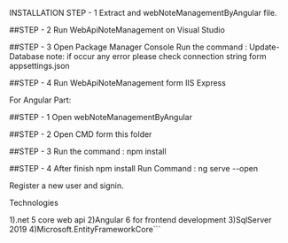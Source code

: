 INSTALLATION
STEP - 1
Extract  and webNoteManagementByAngular file.

##STEP - 2
Run WebApiNoteManagement on Visual Studio

##STEP - 3
Open Package Manager Console
Run the command : Update-Database
note: if occur any error please check connection string form appsettings.json

##STEP - 4
Run WebApiNoteManagement form IIS Express

For Angular Part:

##STEP - 1
Open webNoteManagementByAngular

##STEP - 2
Open CMD form this folder

##STEP - 3
Run the command : npm install

##STEP - 4
After finish npm install Run Command : ng serve --open

Register a new user and signin.


Technologies

1).net 5 core web api
2)Angular 6 for frontend development
3)SqlServer 2019
4)Microsoft.EntityFrameworkCore```
